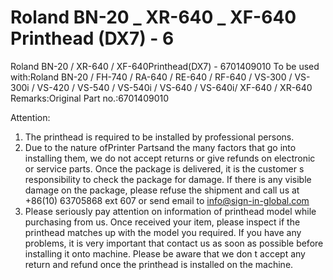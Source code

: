 # Roland BN-20 _ XR-640 _ XF-640 Printhead (DX7) - 6

Roland BN-20 / XR-640 / XF-640Printhead(DX7) - 6701409010
To be used with:Roland BN-20 / FH-740 / RA-640 / RE-640 / RF-640 / VS-300 / VS-300i / VS-420 / VS-540 / VS-540i / VS-640 / VS-640i/ XF-640 / XR-640
Remarks:Original
Part no.:6701409010

Attention:
1. The printhead is required to be installed by professional persons.
2. Due to the nature ofPrinter Partsand the many factors that go into installing them, we do not accept returns or give refunds on electronic or service parts. Once the package is delivered, it is the customer s responsibility to check the package for damage. If there is any visible damage on the package, please refuse the shipment and call us at +86(10) 63705868 ext 607 or send email to info@sign-in-global.com
3. Please seriously pay attention on information of printhead model while purchasing from us. Once received your item, please inspect if the printhead matches up with the model you required. If you have any problems, it is very important that contact us as soon as possible before installing it onto machine. Please be aware that we don t accept any return and refund once the printhead is installed on the machine.

